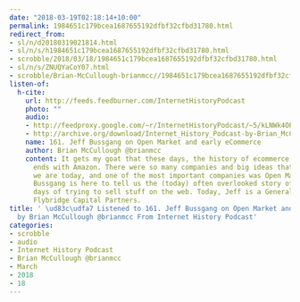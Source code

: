 ```yaml
---
date: "2018-03-19T02:18:14+10:00"
permalink: 1984651c179bcea1687655192dfbf32cfbd31780.html
redirect_from:
- sl/n/d20180319021814.html
- sl/n/s/h1984651c179bcea1687655192dfbf32cfbd31780.html
- scrobble/2018/03/18/1984651c179bcea1687655192dfbf32cfbd31780.html
- sl/n/s/ZNUQYaCoY07.html
- scrobble/Brian-McCullough-brianmcc//1984651c179bcea1687655192dfbf32cfbd31780.html
listen-of:
  h-cite:
    url: http://feeds.feedburner.com/InternetHistoryPodcast
    photo: ""
    audio:
    - http://feedproxy.google.com/~r/InternetHistoryPodcast/~5/kLNWk4OP4nA/161._Jeff_Bussgang_on_Open_Market_and_early_eCommerce.mp3
    - http://archive.org/download/Internet_History_Podcast-by-Brian_McCullough/161_Jeff_Bussgang_on_Open_Market_and_early_eCommerce.mp3
    name: 161. Jeff Bussgang on Open Market and early eCommerce
    author: Brian McCullough @brianmcc
    content: It gets my goat that these days, the history of ecommerce begins and
      ends with Amazon. There were so many companies and big ideas that got us where
      we are today, and one of the most important companies was Open Market. Jeff
      Bussgang is here to tell us the (today) often overlooked story of the earliest
      days of trying to sell stuff on the web. Today, Jeff is a General Partner at
      Flybridge Capital Partners.
title: ' \ud83c\udfa7 Listened to 161. Jeff Bussgang on Open Market and early eCommerce
  by Brian McCullough @brianmcc From Internet History Podcast'
categories:
- scrobble
- audio
- Internet History Podcast
- Brian McCullough @brianmcc
- March
- 2018
- 18
---
```

